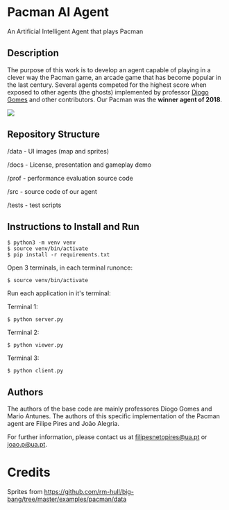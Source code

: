 # Pacman AI Agent
An Artificial Intelligent Agent that plays Pacman

## Description

The purpose of this work is to develop an agent capable of playing in a clever way the Pacman game, an arcade game that has become popular in the last century.
Several agents competed for the highest score when exposed to other agents (the ghosts) implemented by professor [Diogo Gomes](https://github.com/dgomes) and other contributors.
Our Pacman was the **winner agent of 2018**. 

![](https://github.com/FilipePires98/PacmanAgent-AI/docs/pacman_gameplay.gif)

## Repository Structure

/data - UI images (map and sprites)

/docs - License, presentation and gameplay demo

/prof - performance evaluation source code

/src - source code of our agent

/tests - test scripts

## Instructions to Install and Run

```console
$ python3 -m venv venv
$ source venv/bin/activate
$ pip install -r requirements.txt
```

Open 3 terminals, in each terminal runonce:
```console
$ source venv/bin/activate
```
Run each application in it's terminal:

Terminal 1:
```console
$ python server.py
```
Terminal 2:
```console
$ python viewer.py
```
Terminal 3:
```console
$ python client.py
```

## Authors

The authors of the base code are mainly professores Diogo Gomes and Mario Antunes.
The authors of this specific implementation of the Pacman agent are Filipe Pires and João Alegria.

For further information, please contact us at filipesnetopires@ua.pt or joao.p@ua.pt.

# Credits
Sprites from https://github.com/rm-hull/big-bang/tree/master/examples/pacman/data
